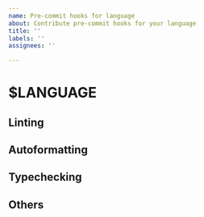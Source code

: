 ```yaml
---
name: Pre-commit hooks for language
about: Contribute pre-commit hooks for your language
title: ''
labels: ''
assignees: ''

---
```


# $LANGUAGE

## Linting

## Autoformatting

## Typechecking

## Others
